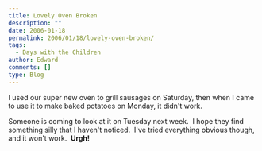```yaml
---
title: Lovely Oven Broken
description: ""
date: 2006-01-18
permalink: 2006/01/18/lovely-oven-broken/
tags:
  - Days with the Children
author: Edward
comments: []
type: Blog
---
```


I used our super new oven to grill sausages on Saturday, then when I
came to use it to make baked potatoes on Monday, it didn\'t work.

Someone is coming to look at it on Tuesday next week.  I hope they find
something silly that I haven\'t noticed.  I\'ve tried everything obvious
though, and it won\'t work.  **Urgh!**

